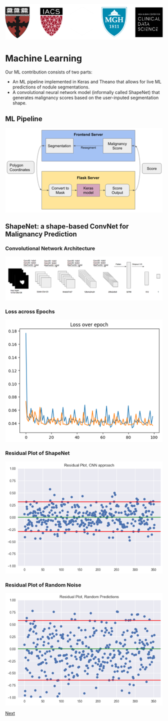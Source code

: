 ![logos](images/logo5.png)

# Machine Learning

Our ML contribution consists of two parts:

- An ML pipeline implemented in Keras and Theano that allows for live ML predictions of nodule segmentations.
- A convolutional neural network model (informally called ShapeNet) that generates malignancy scores based on the user-inputed segmentation shape. 

## ML Pipeline

![ml-pipeline](images/ml/3.png)


## ShapeNet: a shape-based ConvNet for Malignancy Prediction
### Convolutional Network Architecture

![ml-architecture](images/ml/1.png)

### Loss across Epochs
![loss](images/ml/2.png)

### Residual Plot of ShapeNet
![loss-shapenet](images/ml/residual_plots_CNN_2.png)

### Residual Plot of Random Noise
![loss-noise](images/ml/residual_plots_CNN.png)

[Next](http://sakeviewer.com/demo.html)
